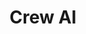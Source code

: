 ---
title: Crew AI
description: Framework including easy deployment and management of agents using a ui
---